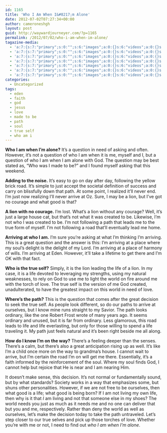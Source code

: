 ```yaml
---
id: 1165
title: 'Who I Am When I&#8217;m Alone'
date: 2012-07-02T07:27:34+00:00
author: cameroneshgh
layout: post
guid: http://waywardjourneyer.com/?p=1165
permalink: /2012/07/02/who-i-am-when-im-alone/
tagazine-media:
  - 'a:7:{s:7:"primary";s:0:"";s:6:"images";a:0:{}s:6:"videos";a:0:{}s:11:"image_count";s:1:"0";s:6:"author";s:8:"19879429";s:7:"blog_id";s:8:"19280981";s:9:"mod_stamp";s:19:"2012-07-02 11:31:57";}'
  - 'a:7:{s:7:"primary";s:0:"";s:6:"images";a:0:{}s:6:"videos";a:0:{}s:11:"image_count";s:1:"0";s:6:"author";s:8:"19879429";s:7:"blog_id";s:8:"19280981";s:9:"mod_stamp";s:19:"2012-07-02 11:31:57";}'
  - 'a:7:{s:7:"primary";s:0:"";s:6:"images";a:0:{}s:6:"videos";a:0:{}s:11:"image_count";s:1:"0";s:6:"author";s:8:"19879429";s:7:"blog_id";s:8:"19280981";s:9:"mod_stamp";s:19:"2012-07-02 11:31:57";}'
  - 'a:7:{s:7:"primary";s:0:"";s:6:"images";a:0:{}s:6:"videos";a:0:{}s:11:"image_count";s:1:"0";s:6:"author";s:8:"19879429";s:7:"blog_id";s:8:"19280981";s:9:"mod_stamp";s:19:"2012-07-02 11:31:57";}'
  - 'a:7:{s:7:"primary";s:0:"";s:6:"images";a:0:{}s:6:"videos";a:0:{}s:11:"image_count";s:1:"0";s:6:"author";s:8:"19879429";s:7:"blog_id";s:8:"19280981";s:9:"mod_stamp";s:19:"2012-07-02 11:31:57";}'
  - 'a:7:{s:7:"primary";s:0:"";s:6:"images";a:0:{}s:6:"videos";a:0:{}s:11:"image_count";s:1:"0";s:6:"author";s:8:"19879429";s:7:"blog_id";s:8:"19280981";s:9:"mod_stamp";s:19:"2012-07-02 11:31:57";}'
  - 'a:7:{s:7:"primary";s:0:"";s:6:"images";a:0:{}s:6:"videos";a:0:{}s:11:"image_count";s:1:"0";s:6:"author";s:8:"19879429";s:7:"blog_id";s:8:"19280981";s:9:"mod_stamp";s:19:"2012-07-02 11:31:57";}'
categories:
  - Uncategorized
tags:
  - eden
  - faith
  - god
  - jesus
  - love
  - made to be
  - path
  - soul
  - true self
  - who am i
---
```

**Who I am when I&#8217;m alone?** It&#8217;s a question in need of asking and often. However, it&#8217;s not a question of who I am when it is me, myself and I, but a question of who I am when I am alone with God. The question may be best stated as, &#8220;Who was I made to be?&#8221; and I found myself asking that this weekend.

**Adding to the noise.** It&#8217;s easy to go on day after day, following the yellow brick road. It&#8217;s simple to just accept the societal definition of success and carry on blissfully down that path. At some point, I realized it&#8217;ll never end. I&#8217;m just now realizing I&#8217;ll never arrive at Oz. Sure, I may be a lion, but I&#8217;ve got no courage and what good is that?

**A lion with no courage.** I&#8217;m lost. What&#8217;s a lion without any courage? Well, it&#8217;s just a large house cat, but that&#8217;s not what it was created to be. Likewise, I&#8217;m not who I was created to be. I&#8217;m not following a path that leads me to the true form of myself. I&#8217;m not following a road that&#8217;ll eventually lead me home.

**Arriving at who I am.** I&#8217;m sure you&#8217;re asking at what I&#8217;m thinking I&#8217;m arriving. This is a great question and the answer is this: I&#8217;m arriving at a place where my soul&#8217;s delight is the delight of my Lord. I&#8217;m arriving at a place of harmony of wills. I&#8217;m arriving at Eden. However, it&#8217;ll take a lifetime to get there and I&#8217;m OK with that fact.

**Who is the true self?** Simply, it is the lion leading the life of a lion. In my case, it is a life devoted to leveraging my strengths, using my natural weaknesses, to rely on God to use me to light the world on fire around me with the torch of love. The true self is the version of me God created, unadulterated, to have the greatest impact on this world in need of love.

**Where&#8217;s the path?** This is the question that comes after the great decision to seek the true self. As people look different, so do our paths to arrive at ourselves, but I know mine runs straight to my Savior. The path looks ordinary, like the one Robert Frost wrote of many years ago. It seems ordinary and unused, but it is far from ordinary. Less glamorous, this road leads to life and life everlasting, but only for those willing to spend a life traveling it. My path just feels natural and it&#8217;s been right beside me all along.

**How do I know I&#8217;m on the way?** There&#8217;s a feeling deeper than the senses. There&#8217;s a calm, but there&#8217;s also a great anticipation rising up as well. It&#8217;s like I&#8217;m a child once more on the way to grandma&#8217;s house. I cannot wait to arrive, but I&#8217;m certain the road I&#8217;m on will get me there. Essentially, it&#8217;s a faith informed by the reinforcement of the soul. Where my soul finds God, I cannot help but rejoice that He is near and I am nearing Him.

It doesn&#8217;t make sense, this decision. It&#8217;s not normal or fundamentally sound, but by what standards? Society works in a way that emphasizes some, but shuns other personalities. However, if we are not free to be ourselves, then what good is a life; what good is being born? If I am not living my own life, then why is it that _I_ am living and not that someone else in my shoes? The world needs you just as much as it needs me and no one can deliver that but you and me, respectively. Rather than deny the world as well as ourselves, let&#8217;s make the decision today to take the path untraveled. Let&#8217;s step closer to our true selves and pick up those torches of love. Whether you&#8217;re with me or not, I need to find out _who I am when I&#8217;m alone_.